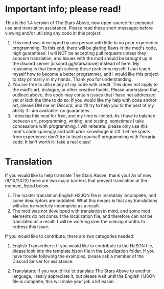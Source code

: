 # Important info; please read!
This is the 1.4 version of The Stars Above, now open-source for personal use and translation assistance.
Please read these short messages before viewing and/or utilizing any code in this project.

1. This mod was developed by one person with little to no prior experience programming. To this end, there will be glaring flaws in the mod's code, nigh guaranteed. I will NOT be accepting pull requests unless they concern translation, and issues with the mod should be brought up in the discord server (discord.gg/starsabove) instead of here. My reasoning is that through solving these problems myself, I can teach myself how to become a better programmer, and I would like this project to stay primarily in my hands. Thank you for understanding.
2. You are free to utilize any of my code with credit. This does not apply to the mod's art, dialogue, or other creative facets. Please understand that, outlined above, this code may contain issues that I have not addressed yet or lack the time to do so. If you would like my help with code and/or art, please DM me on Discord, and I'll try to help you to the best of my ability if I am available- no guarantees.
3. I develop this mod for free, and my time is limited. As I have to balance between art, programming, writing, and testing, sometimes I take concessions with programming. I will reiterate: please only use this mod's code sparingly and with prior knowledge in C#. Let me speak from experience: don't try to teach yourself programming with Terraria code. It isn't worth it- take a real class!

# Translation
If you would like to help translate The Stars Above, thank you!
As of now (9/10/2022) there are two major barriers that prevent translation at the moment, listed below.

1. The master translation English HSJON file is incredibly incomplete, and some descriptors are outdated. What this means is that any translations will also be woefully incomplete as a result.
2. The mod was not developed with translation in mind, and some mod elements do not consult the localization file, and therefore can not be translated as a result. I will be working over the coming months to redress this issue.

If you would like to contribute, there are two categories needed:

1. English Transcribers:
If you would like to contribute to the HJSON file, please look into the template.hjson file in the Localization folder. If you have trouble following the examples, please ask a member of the Discord Server for assistance.

2. Translators:
If you would like to translate The Stars Above to another language, I really appreciate it, but please wait until the English HJSON file is complete; this will make your job a lot easier.